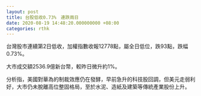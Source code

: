 ```yaml
---
layout: post
title: 台股低收0.73%　連跌兩日
date: 2020-08-19 14:48:20.000000000 +08:00
categories: rthk
---
```


台灣股市連續第2日低收，加權指數收報12778點，屬全日低位，跌93點，跌幅0.73%。

大市成交額2536.9億新台幣，較昨日微升約1%。

分析指，美國對華為的制裁效應仍在發酵，早前急升的科技股回調，但美元走弱利好，大市仍未脫離高位整固格局，至於水泥、造紙及建築等傳統產業股份上升。
